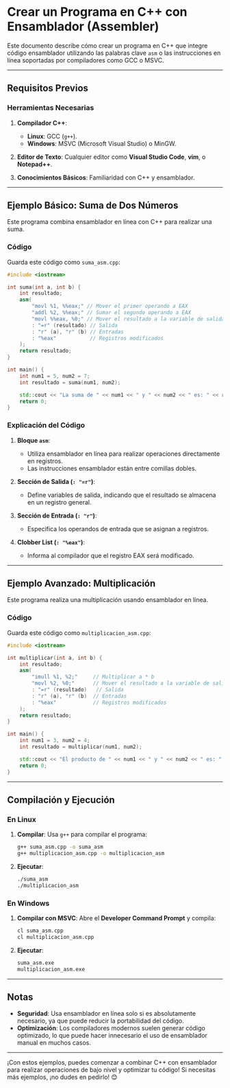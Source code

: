 # Crear un Programa en C++ con Ensamblador (Assembler)

Este documento describe cómo crear un programa en C++ que integre código ensamblador utilizando las palabras clave `asm` o las instrucciones en línea soportadas por compiladores como GCC o MSVC.

---

## Requisitos Previos

### Herramientas Necesarias
1. **Compilador C++**:
   - **Linux**: GCC (`g++`).
   - **Windows**: MSVC (Microsoft Visual Studio) o MinGW.

2. **Editor de Texto**: Cualquier editor como **Visual Studio Code**, **vim**, o **Notepad++**.

3. **Conocimientos Básicos**: Familiaridad con C++ y ensamblador.

---

## Ejemplo Básico: Suma de Dos Números

Este programa combina ensamblador en línea con C++ para realizar una suma.

### Código

Guarda este código como `suma_asm.cpp`:

```cpp
#include <iostream>

int suma(int a, int b) {
    int resultado;
    asm(
        "movl %1, %%eax;" // Mover el primer operando a EAX
        "addl %2, %%eax;" // Sumar el segundo operando a EAX
        "movl %%eax, %0;" // Mover el resultado a la variable de salida
        : "=r" (resultado) // Salida
        : "r" (a), "r" (b) // Entradas
        : "%eax"           // Registros modificados
    );
    return resultado;
}

int main() {
    int num1 = 5, num2 = 7;
    int resultado = suma(num1, num2);

    std::cout << "La suma de " << num1 << " y " << num2 << " es: " << resultado << std::endl;
    return 0;
}
```

### Explicación del Código

1. **Bloque `asm`**:
   - Utiliza ensamblador en línea para realizar operaciones directamente en registros.
   - Las instrucciones ensamblador están entre comillas dobles.

2. **Sección de Salida (`: "=r"`)**:
   - Define variables de salida, indicando que el resultado se almacena en un registro general.

3. **Sección de Entrada (`: "r"`)**:
   - Especifica los operandos de entrada que se asignan a registros.

4. **Clobber List (`: "%eax"`)**:
   - Informa al compilador que el registro EAX será modificado.

---

## Ejemplo Avanzado: Multiplicación

Este programa realiza una multiplicación usando ensamblador en línea.

### Código

Guarda este código como `multiplicacion_asm.cpp`:

```cpp
#include <iostream>

int multiplicar(int a, int b) {
    int resultado;
    asm(
        "imull %1, %2;"     // Multiplicar a * b
        "movl %2, %0;"      // Mover el resultado a la variable de salida
        : "=r" (resultado)   // Salida
        : "r" (a), "r" (b)  // Entradas
        : "%eax"            // Registros modificados
    );
    return resultado;
}

int main() {
    int num1 = 3, num2 = 4;
    int resultado = multiplicar(num1, num2);

    std::cout << "El producto de " << num1 << " y " << num2 << " es: " << resultado << std::endl;
    return 0;
}
```

---

## Compilación y Ejecución

### En Linux

1. **Compilar**:
   Usa `g++` para compilar el programa:

   ```bash
   g++ suma_asm.cpp -o suma_asm
   g++ multiplicacion_asm.cpp -o multiplicacion_asm
   ```

2. **Ejecutar**:
   ```bash
   ./suma_asm
   ./multiplicacion_asm
   ```

### En Windows

1. **Compilar con MSVC**:
   Abre el **Developer Command Prompt** y compila:

   ```cmd
   cl suma_asm.cpp
   cl multiplicacion_asm.cpp
   ```

2. **Ejecutar**:
   ```cmd
   suma_asm.exe
   multiplicacion_asm.exe
   ```

---

## Notas

- **Seguridad**: Usa ensamblador en línea solo si es absolutamente necesario, ya que puede reducir la portabilidad del código.
- **Optimización**: Los compiladores modernos suelen generar código optimizado, lo que puede hacer innecesario el uso de ensamblador manual en muchos casos.

---

¡Con estos ejemplos, puedes comenzar a combinar C++ con ensamblador para realizar operaciones de bajo nivel y optimizar tu código! Si necesitas más ejemplos, ¡no dudes en pedirlo! 😊
